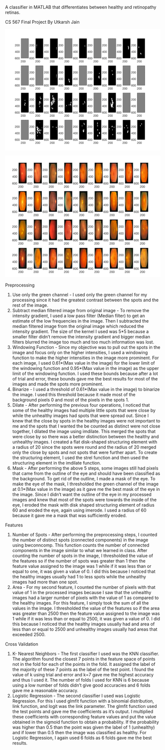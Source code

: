 A classifier in MATLAB that differentiates between healthy and retinopathy retinas.

CS 567 Final Project By Utkarsh Jain

![Retinas After Processing](Retinas_After_Image_Processing.png)

![Retinas Before Processing](Retinas_Before_Processing.png)

Preprocessing
1. Use only the green channel - I used only the green channel for my processing since it had the greatest contrast between the spots and the rest of the image.
2. Subtract median filtered image from original image - To remove the intensity gradient, I used a low pass filter (Median filter) to get an estimate of the low frequencies in the image. Then I subtracted the median filtered image from the original image which reduced the intensity gradient. The size of the kernel I used was 5*5 because a smaller filter didn’t remove the intensity gradient and bigger median filters blurred the image too much and too much information was lost.
3. Windowing Function - Since my objective was to pull out the spots in the image and focus only on the higher intensities, I used a windowing function to make the higher intensities in the image more prominent. For each image, I used 0.61*(Max value in the image) for the lower limit of the windowing function and 0.95*(Max value in the image) as the upper limit of the windowing function. I used these bounds because after a lot of trial and error, these bounds gave me the best results for most of the images and made the spots more prominent.
4. Binarize - I used a threshold of 0.61*(Max value in the image) to binarize the image. I used this threshold because it made most of the background pixels 0 and most of the pixels in the spots 1.
5. Dilate - After performing the previous four operations, I noticed that some of the healthy images had multiple little spots that were close by while the unhealthy images had spots that were spread out. Since I knew that the close by spots in the healthy images were not important to me and the spots that I wanted the be counted as distinct were not close together, I dilated the image using imdilate. This merged the spots that were close by so there was a better distinction between the healthy and unhealthy images. I created a flat disk-shaped structuring element with a radius of 20 since the spots were round and the radius of 20 merged only the close by spots and not spots that were further apart. To create the structuring element, I used the strel function and then used the structuring element in the imdilate function.
6. Mask - After performing the above 5 steps, some images still had pixels that came from the outline of the eye and should have been classified as the background. To get rid of the outline, I made a mask of the eye. To make the eye of the mask, I thresholded the green channel of the image at 0.1*(Max value in the image) as it gave me the best mask of the eye in the image. Since I didn’t want the outline of the eye in my processed images and knew that most of the spots were towards the inside of the eye, I eroded the mask with disk shaped structuring element of radius 60 and eroded
the eye, again using imerode. I used a radius of 60 because it gave me a mask that was sufficiently eroded.

Features
1. Number of Spots - After performing the preprocessing steps, I counted the number of distinct spots (connected components) in the image using bwconncomp. This function counts the number of connected components in the image similar to what we learned in class. After counting the number of spots in the image, I thresholded the value of the features so if the number of spots was greater than 1 then the feature value assigned to the image was 1 while if it was less than or equal to one, it was given a value of 0. I did this because I noticed that the healthy images usually had 1 to less spots while the unhealthy images had more than one spot.
2. Area - For my second feature, I counted the number of pixels with that value of 1 in the processed images because I saw that the unhealthy images had a larger number of pixels with the value of 1 as compared to the healthy images. For this feature, I simply took the sum of all the values in the image. I thresholded the value of the features so if the area was greater than 2500 then the feature value assigned to the image was 1 while if it was less than or equal to 2500, it was given a value of 0. I did this because I noticed that the healthy images usually had and area of less than or equal to 2500 and unhealthy images usually had areas that exceeded 2500.

Cross Validation
1. K- Nearest Neighbors - The first classifier I used was the KNN classifier. The algorithm found the closest 7 points in the feature space of points not in the fold for each of the points in the fold. It assigned the label of the majority of these 7 points as the label of the test point. I found the value of k using trial and error and k=7 gave me the highest accuracy and thus I used it. The number of folds I used for KNN is 6 because using a low number of folds didn’t give good accuracies and 6 folds gave me a reasonable accuracy.
2. Logistic Regression - The second classifier I used was Logistic Regression. For this I used glmfit function with a binomial distribution, link function, and logit was the link parameter. The glmfit function used the test points and gave me the coefficients as it’s output. I multiplied these coefficients with corresponding feature values and put the value obtained in the sigmoid function to obtain a probability. If the probability was higher than 0.5 than the point was given the label of 1 (unhealthy) and if lower than 0.5 then the image was classified as healthy. For Logistic Regression, I again used 6 folds as 6 folds gave me the best results.
